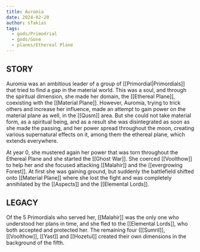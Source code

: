 ```yaml
---
title: Auromia
date: 2024-02-20
author: sfakias
tags:
  - gods/Primodrial
  - gods/Gone
  - planes/Ethereal Plane
---
```


## STORY

Auromia was an ambitious leader of a group of [[Primordial|Primordials]] that tried to find a gap in the material world. This was a soul, and through the spiritual dimension, she made her domain, the [[Ethereal Plane]], coexisting with the [[Material Plane]]. However, Auromia, trying to trick others and increase her influence, made an attempt to gain power on the material plane as well, in the [[Qusm]] area. But she could not take material form, as a spiritual being, and as a result she was disintegrated as soon as she made the passing, and her power spread throughout the moon, creating various supernatural effects on it, among them the ethereal plane, which extends everywhere.

At year 0, she mustered again her power that was torn throughout the Ethereal Plane and she started the [[Ghost War]]. She coerced [[Voolthow]] to help her and she focused attacking [[Malahir]] and the [[evergrowing Forest]]. At first she was gaining ground, but suddenly the battlefield shifted onto [[Material Plane]] where she lost the fight and was completely annihilated by the [[Aspects]] and the [[Elemental Lords]].

## LEGACY

Of the 5 Primordials who served her, [[Malahir]] was the only one who understood her plans in time, and she fled to the [[Elemental Lords]], who both accepted and protected her. The remaining four ([[Sumril]], [[Voolthow]], [[Yast]] and [[Hozetul]] created their own dimensions in the background of the fifth.